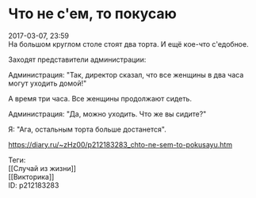 Что не с'ем, то покусаю
========================

   
 2017-03-07, 23:59   
  На большом круглом столе стоят два торта. И ещё кое-что с'едобное.   
   
 Заходят представители администрации:   
   
 Администрация: "Так, директор сказал, что все женщины в два часа могут уходить домой!"   
   
 А время три часа. Все женщины продолжают сидеть.   
   
 Администрация: "Да, можно уходить. Что же вы сидите?"   
   
 Я: "Ага, остальным торта больше достанется".   
    
 <https://diary.ru/~zHz00/p212183283_chto-ne-sem-to-pokusayu.htm>   
   
 Теги:   
 [[Случай из жизни]]   
 [[Викторика]]   
 ID: p212183283